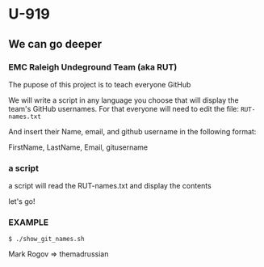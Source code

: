 # U-919

## We can go deeper

### EMC Raleigh Undeground Team (aka RUT)
The pupose of this project is to teach everyone GitHub

We will write a script in any language you choose that will display the team's GitHub usernames.
For that everyone will need to edit the file:
`RUT-names.txt`

And insert their Name, email, and github username in the following format:

FirstName, LastName, Email, gitusername

### a script
a script will read the RUT-names.txt and display the contents

let's go!

### EXAMPLE
`$ ./show_git_names.sh`

Mark Rogov => themadrussian


